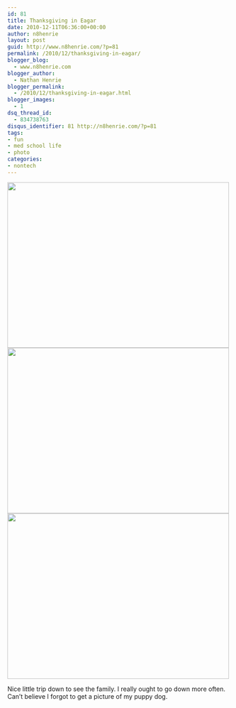```yaml
---
id: 81
title: Thanksgiving in Eagar
date: 2010-12-11T06:36:00+00:00
author: n8henrie
layout: post
guid: http://www.n8henrie.com/?p=81
permalink: /2010/12/thanksgiving-in-eagar/
blogger_blog:
  - www.n8henrie.com
blogger_author:
  - Nathan Henrie
blogger_permalink:
  - /2010/12/thanksgiving-in-eagar.html
blogger_images:
  - 1
dsq_thread_id:
  - 834738763
disqus_identifier: 81 http://n8henrie.com/?p=81
tags:
- fun
- med school life
- photo
categories:
- nontech
---
```

<div>
  <a href="{{ site.url }}/uploads/2012/09/p1381.jpg.scaled5001.jpg"><img src="{{ site.url }}/uploads/2012/09/p1381.jpg.scaled5001.jpg" width="500" height="373" /></a> <a href="{{ site.url }}/uploads/2012/09/p1421.jpg.scaled5001.jpg"><img src="{{ site.url }}/uploads/2012/09/p1421.jpg.scaled5001.jpg" width="500" height="373" /></a> <a href="{{ site.url }}/uploads/2012/09/p1451.jpg.scaled5001.jpg"><img src="{{ site.url }}/uploads/2012/09/p1451.jpg.scaled5001.jpg" width="500" height="373" /></a> 
  
  <p>
    Nice little trip down to see the family. I really ought to go down more often. Can’t believe I forgot to get a picture of my puppy dog.
  </p>
</div>

<div>
</div>